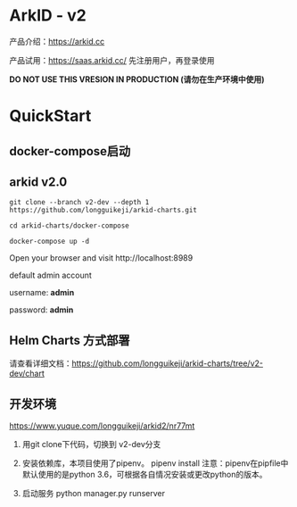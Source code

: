 # ArkID - v2

产品介绍：https://arkid.cc

产品试用：https://saas.arkid.cc/ 先注册用户，再登录使用

**DO NOT USE THIS VRESION IN PRODUCTION (请勿在生产环境中使用)**

# QuickStart

## docker-compose启动

## arkid v2.0

    git clone --branch v2-dev --depth 1  https://github.com/longguikeji/arkid-charts.git

    cd arkid-charts/docker-compose

    docker-compose up -d


Open your browser and visit http://localhost:8989

default admin account

username: **admin**

password: **admin**

## Helm Charts 方式部署
请查看详细文档：https://github.com/longguikeji/arkid-charts/tree/v2-dev/chart


## 开发环境
https://www.yuque.com/longguikeji/arkid2/nr77mt

1. 用git clone下代码，切换到 v2-dev分支
2. 安装依赖库，本项目使用了pipenv。
pipenv install
注意：pipenv在pipfile中默认使用的是python 3.6，可根据各自情况安装或更改python的版本。

3. 启动服务
python manager.py runserver
